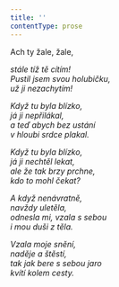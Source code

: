 ```yaml
---
title: ''
contentType: prose
---
```


<section>

Ach ty žale, žale,

_stále tíž tě cítím!  
Pustil jsem svou holubičku,  
už ji nezachytím!_

</section>

<section>

_Když tu byla blízko,  
já ji nepřilákal,  
a teď abych bez ustání  
v hloubi srdce plakal._

</section>

<section>

_Když tu byla blízko,  
já ji nechtěl lekat,  
ale že tak brzy prchne,  
kdo to mohl čekat?_

</section>

<section>

_A když nenávratně,  
navždy uletěla,  
odnesla mi, vzala s sebou  
i mou duši z těla._

</section>

<section>

_Vzala moje snění,  
naděje a štěstí,  
tak jak bere s sebou jaro  
kvítí kolem cesty._

</section>
